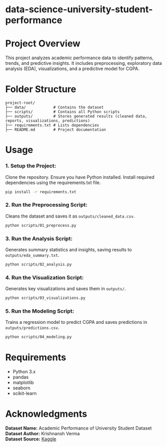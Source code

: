 # data-science-university-student-performance

# Project Overview
This project analyzes academic performance data to identify patterns, trends, and predictive insights. It includes preprocessing, exploratory data analysis (EDA), visualizations, and a predictive model for CGPA.

# Folder Structure
```
project-root/
├── data/            # Contains the dataset
├── scripts/         # Contains all Python scripts
├── outputs/         # Stores generated results (cleaned data, reports, visualizations, predictions)
├── requirements.txt # Lists dependencies
├── README.md        # Project documentation
```

# Usage
### 1. Setup the Project:
Clone the repository.
Ensure you have Python installed.
Install required dependencies using the requirements.txt file.
```sh
pip install -r requirements.txt
```

### 2. Run the Preprocessing Script:
Cleans the dataset and saves it as `outputs/cleaned_data.csv`.
```sh
python scripts/01_preprocess.py
```

### 3. Run the Analysis Script:
Generates summary statistics and insights, saving results to `outputs/eda_summary.txt`.
```sh
python scripts/02_analysis.py
```

### 4. Run the Visualization Script:
Generates key visualizations and saves them in `outputs/`.
```sh
python scripts/03_visualizations.py
```

### 5. Run the Modeling Script:
Trains a regression model to predict CGPA and saves predictions in `outputs/predictions.csv`.
```sh
python scripts/04_modeling.py
```

# Requirements
- Python 3.x
- pandas
- matplotlib
- seaborn
- scikit-learn

# Acknowledgments
**Dataset Name:** Academic Performance of University Student Dataset  
**Dataset Author:** Krishnansh Verma  
**Dataset Source:** [Kaggle](https://www.kaggle.com/datasets/krishnanshverma/academic-performance-of-university-student-dataset)
